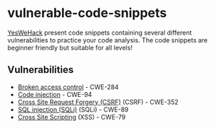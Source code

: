 # vulnerable-code-snippets

[YesWeHack](https://www.yeswehack.com/) present code snippets containing several different vulnerabilities to practice your code analysis. The code snippets are beginner friendly but suitable for all levels!


## Vulnerabilities
- [Broken access control](https://owasp.org/www-community/Broken_Access_Control) - CWE-284
- [Code injection](https://owasp.org/www-community/attacks/Code_Injection) - CWE-94
- [Cross Site Request Forgery (CSRF)](https://owasp.org/www-community/attacks/csrf) (CSRF) - CWE-352
- [SQL injection (SQLi)](https://owasp.org/www-community/attacks/SQL_Injection) (SQLi) - CWE-89
- [Cross Site Scripting](https://owasp.org/www-community/attacks/xss/) (XSS) - CWE-79
